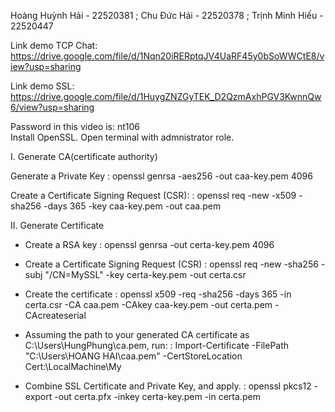 Hoàng Huỳnh Hải - 22520381 ; Chu Đức Hải - 22520378 ; Trịnh Minh Hiếu - 22520447

Link demo TCP Chat: https://drive.google.com/file/d/1Nqn20iRERptqJV4UaRF45y0bSoWWCtE8/view?usp=sharing

Link demo SSL: https://drive.google.com/file/d/1HuygZNZGyTEK_D2QzmAxhPGV3KwnnQw6/view?usp=sharing

Password in this video is: nt106  
Install OpenSSL. Open terminal with admnistrator role.

I. Generate CA(certificate authority)

Generate a Private Key : openssl genrsa -aes256 -out caa-key.pem 4096

Create a Certificate Signing Request (CSR): : openssl req -new -x509 -sha256 -days 365 -key caa-key.pem -out caa.pem

II. Generate Certificate

- Create a RSA key : openssl genrsa -out certa-key.pem 4096

- Create a Certificate Signing Request (CSR) : openssl req -new -sha256 -subj "/CN=MySSL" -key certa-key.pem -out certa.csr

- Create the certificate : openssl x509 -req -sha256 -days 365 -in certa.csr -CA caa.pem -CAkey caa-key.pem -out certa.pem -CAcreateserial

- Assuming the path to your generated CA certificate as C:\Users\HungPhung\ca.pem, run: : Import-Certificate -FilePath "C:\Users\HOANG HAI\caa.pem" -CertStoreLocation Cert:\LocalMachine\My

- Combine SSL Certificate and Private Key, and apply. : openssl pkcs12 -export -out certa.pfx -inkey certa-key.pem -in certa.pem
